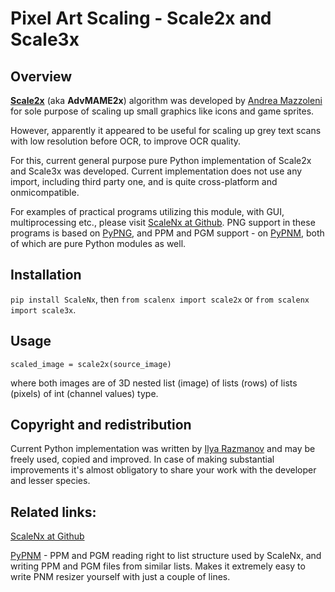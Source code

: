 # Pixel Art Scaling - Scale2x and Scale3x

## Overview

[**Scale2x**](https://github.com/amadvance/scale2x) (aka **AdvMAME2x**) algorithm was developed by [Andrea Mazzoleni](https://www.scale2x.it/) for sole purpose of scaling up small graphics like icons and game sprites.

However, apparently it appeared to be useful for scaling up grey text scans with low resolution before OCR, to improve OCR quality.

For this, current general purpose pure Python implementation of Scale2x and Scale3x was developed. Current implementation does not use any import, including third party one, and is quite cross-platform and onmicompatible.

For examples of practical programs utilizing this module, with GUI, multiprocessing etc., please visit [ScaleNx at Github](https://github.com/Dnyarri/PixelArtScaling). PNG support in these programs is based on [PyPNG](https://gitlab.com/drj11/pypng), and PPM and PGM support - on [PyPNM](https://pypi.org/project/PyPNM/), both of which are pure Python modules as well.

## Installation

``pip install ScaleNx``, then ``from scalenx import scale2x`` or ``from scalenx import scale3x``.

## Usage

``scaled_image = scale2x(source_image)``

where both images are of 3D nested list (image) of lists (rows) of lists (pixels) of int (channel values) type.

## Copyright and redistribution

Current Python implementation was written by [Ilya Razmanov](https://dnyarri.github.io/) and may be freely used, copied and improved. In case of making substantial improvements it's almost obligatory to share your work with the developer and lesser species.

## Related links:

[ScaleNx at Github](https://github.com/Dnyarri/PixelArtScaling)

[PyPNM](https://dnyarri.github.io/pypnm.html) - PPM and PGM reading right to list structure used by ScaleNx, and writing PPM and PGM files from similar lists. Makes it extremely easy to write PNM resizer yourself with just a couple of lines.
